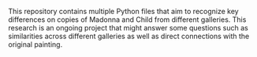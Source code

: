 This repository contains multiple Python files that aim to recognize key differences on copies of Madonna and Child from different galleries. This research is an ongoing project that might answer some questions such as similarities across different galleries as well as direct connections with the original painting. 

